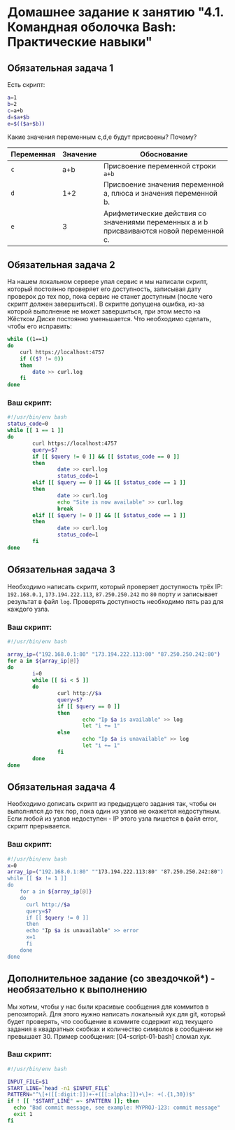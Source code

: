 
# Домашнее задание к занятию "4.1. Командная оболочка Bash: Практические навыки"

## Обязательная задача 1

Есть скрипт:
```bash
a=1
b=2
c=a+b
d=$a+$b
e=$(($a+$b))
```

Какие значения переменным c,d,e будут присвоены? Почему?

| Переменная  | Значение | Обоснование                                                                              |
| ------------- |----------|------------------------------------------------------------------------------------------|
| `c`  | a+b      | Присвоение переменной строки `a+b`                                                       |
| `d`  | 1+2      | Присвоение значения переменной a, плюса и значения переменной b.                         |
| `e`  | 3        | Арифметические действия со значениями переменных a и b присваиваются новой переменной c. |


## Обязательная задача 2
На нашем локальном сервере упал сервис и мы написали скрипт, который постоянно проверяет его доступность, записывая дату проверок до тех пор, пока сервис не станет доступным (после чего скрипт должен завершиться). В скрипте допущена ошибка, из-за которой выполнение не может завершиться, при этом место на Жёстком Диске постоянно уменьшается. Что необходимо сделать, чтобы его исправить:
```bash
while ((1==1)
do
	curl https://localhost:4757
	if (($? != 0))
	then
		date >> curl.log
	fi
done
```

### Ваш скрипт:
```bash
#!/usr/bin/env bash
status_code=0
while [[ 1 == 1 ]]
do
        curl https://localhost:4757
        query=$?
        if [[ $query != 0 ]] && [[ $status_code == 0 ]]
        then
                date >> curl.log
                status_code=1
        elif [[ $query == 0 ]] && [[ $status_code == 1 ]]
        then
                date >> curl.log
                echo "Site is now available" >> curl.log
                break
        elif [[ $query != 0 ]] && [[ $status_code == 1 ]]
        then
                date >> curl.log
                status_code=1
        fi
done
```

## Обязательная задача 3
Необходимо написать скрипт, который проверяет доступность трёх IP: `192.168.0.1`, `173.194.222.113`, `87.250.250.242` по `80` порту и записывает результат в файл `log`. Проверять доступность необходимо пять раз для каждого узла.

### Ваш скрипт:
```bash
#!/usr/bin/env bash

array_ip=("192.168.0.1:80" "173.194.222.113:80" "87.250.250.242:80")
for a in ${array_ip[@]}
do
        i=0
        while [[ $i < 5 ]]
        do
                curl http://$a
                query=$?
                if [[ $query == 0 ]]
                then
                        echo "Ip $a is available" >> log
                        let "i += 1"
                else
                        echo "Ip $a is unavailable" >> log
                        let "i += 1"
                fi
        done
done
```

## Обязательная задача 4
Необходимо дописать скрипт из предыдущего задания так, чтобы он выполнялся до тех пор, пока один из узлов не окажется недоступным. Если любой из узлов недоступен - IP этого узла пишется в файл error, скрипт прерывается.

### Ваш скрипт:
```bash
#!/usr/bin/env bash
x=0
array_ip=("192.168.0.1:80" ""173.194.222.113:80" "87.250.250.242:80")
while [[ $x != 1 ]]
do
    for a in ${array_ip[@]}
    do
      curl http://$a
      query=$?
      if [[ $query != 0 ]]
      then
      echo "Ip $a is unavailable" >> error
      x=1
      fi
    done
done
```

## Дополнительное задание (со звездочкой*) - необязательно к выполнению

Мы хотим, чтобы у нас были красивые сообщения для коммитов в репозиторий. Для этого нужно написать локальный хук для git, который будет проверять, что сообщение в коммите содержит код текущего задания в квадратных скобках и количество символов в сообщении не превышает 30. Пример сообщения: \[04-script-01-bash\] сломал хук.

### Ваш скрипт:
```bash
#!/usr/bin/env bash

INPUT_FILE=$1
START_LINE=`head -n1 $INPUT_FILE`
PATTERN="^\[+([[:digit:]])+-+([[:alpha:]])+\]+: +(.{1,30})$"
if ! [[ "$START_LINE" =~ $PATTERN ]]; then
  echo "Bad commit message, see example: MYPROJ-123: commit message"
  exit 1
fi
```